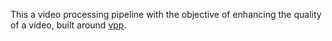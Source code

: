 This a video processing pipeline with the objective of enhancing the quality of
a video, built around [vpp](https://github.com/kidanger/vpp).




